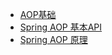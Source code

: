 * [AOP基础](/java/java/spring/aop/1-base)
* [Spring AOP 基本API](/java/java/spring/aop/2-use)
* [Spring AOP 原理](/java/java/spring/aop/3-springaopsource)